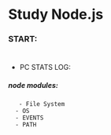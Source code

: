 # Study Node.js

### START:

#

- PC STATS LOG:
 ##### node modules:
       - File System
      - OS
      - EVENTS
      - PATH

#
